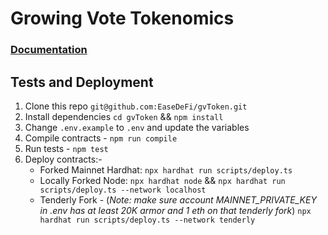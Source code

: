 # Growing Vote Tokenomics
### [Documentation](https://docs.google.com/document/d/1U4gdkx_Qen8iApCc0C5zSi3PrDfbn_yoBM9RWaeaqTw/edit)

## Tests and Deployment
1. Clone this repo `git@github.com:EaseDeFi/gvToken.git`
2. Install dependencies `cd gvToken` && `npm install`
3. Change `.env.example` to `.env` and update the variables
4. Compile contracts - `npm run compile`
5. Run tests - `npm test`
6. Deploy contracts:-
	* Forked Mainnet Hardhat: `npx hardhat run scripts/deploy.ts`
	* Locally Forked Node: `npx hardhat node` && `npx hardhat run scripts/deploy.ts --network localhost`
	* Tenderly Fork - (*Note: make sure account MAINNET_PRIVATE_KEY in .env has at least 20K armor and 1 eth on that tenderly fork*) `npx hardhat run scripts/deploy.ts --network tenderly`
